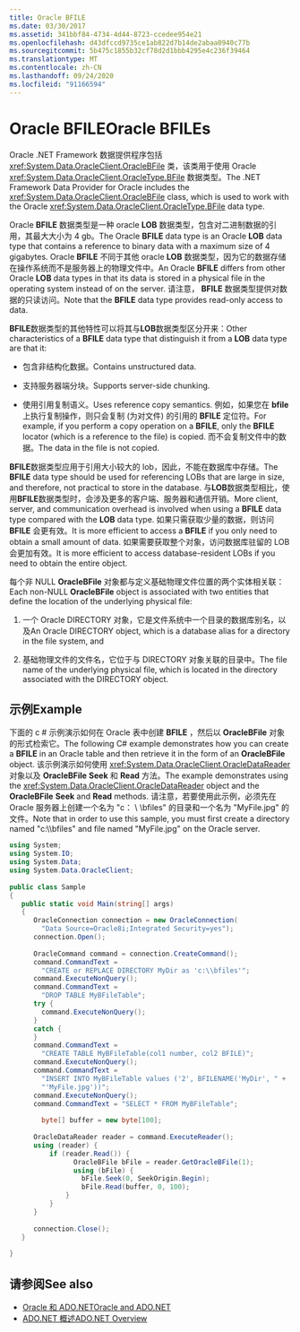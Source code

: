 ```yaml
---
title: Oracle BFILE
ms.date: 03/30/2017
ms.assetid: 341bbf84-4734-4d44-8723-ccedee954e21
ms.openlocfilehash: d43dfccd9735ce1ab822d7b14de2abaa0940c77b
ms.sourcegitcommit: 5b475c1855b32cf78d2d1bbb4295e4c236f39464
ms.translationtype: MT
ms.contentlocale: zh-CN
ms.lasthandoff: 09/24/2020
ms.locfileid: "91166594"
---
```

# <a name="oracle-bfiles"></a><span data-ttu-id="b91ee-102">Oracle BFILE</span><span class="sxs-lookup"><span data-stu-id="b91ee-102">Oracle BFILEs</span></span>

<span data-ttu-id="b91ee-103">Oracle .NET Framework 数据提供程序包括 <xref:System.Data.OracleClient.OracleBFile> 类，该类用于使用 Oracle <xref:System.Data.OracleClient.OracleType.BFile> 数据类型。</span><span class="sxs-lookup"><span data-stu-id="b91ee-103">The .NET Framework Data Provider for Oracle includes the <xref:System.Data.OracleClient.OracleBFile> class, which is used to work with the Oracle <xref:System.Data.OracleClient.OracleType.BFile> data type.</span></span>  
  
 <span data-ttu-id="b91ee-104">Oracle **BFILE** 数据类型是一种 oracle **LOB** 数据类型，包含对二进制数据的引用，其最大大小为 4 gb。</span><span class="sxs-lookup"><span data-stu-id="b91ee-104">The Oracle **BFILE** data type is an Oracle **LOB** data type that contains a reference to binary data with a maximum size of 4 gigabytes.</span></span> <span data-ttu-id="b91ee-105">Oracle **BFILE** 不同于其他 oracle **LOB** 数据类型，因为它的数据存储在操作系统而不是服务器上的物理文件中。</span><span class="sxs-lookup"><span data-stu-id="b91ee-105">An Oracle **BFILE** differs from other Oracle **LOB** data types in that its data is stored in a physical file in the operating system instead of on the server.</span></span> <span data-ttu-id="b91ee-106">请注意， **BFILE** 数据类型提供对数据的只读访问。</span><span class="sxs-lookup"><span data-stu-id="b91ee-106">Note that the **BFILE** data type provides read-only access to data.</span></span>  
  
 <span data-ttu-id="b91ee-107">**BFILE**数据类型的其他特性可以将其与**LOB**数据类型区分开来：</span><span class="sxs-lookup"><span data-stu-id="b91ee-107">Other characteristics of a **BFILE** data type that distinguish it from a **LOB** data type are that it:</span></span>  
  
- <span data-ttu-id="b91ee-108">包含非结构化数据。</span><span class="sxs-lookup"><span data-stu-id="b91ee-108">Contains unstructured data.</span></span>  
  
- <span data-ttu-id="b91ee-109">支持服务器端分块。</span><span class="sxs-lookup"><span data-stu-id="b91ee-109">Supports server-side chunking.</span></span>  
  
- <span data-ttu-id="b91ee-110">使用引用复制语义。</span><span class="sxs-lookup"><span data-stu-id="b91ee-110">Uses reference copy semantics.</span></span> <span data-ttu-id="b91ee-111">例如，如果您在 **bfile**上执行复制操作，则只会复制 (为对文件) 的引用的 **BFILE** 定位符。</span><span class="sxs-lookup"><span data-stu-id="b91ee-111">For example, if you perform a copy operation on a **BFILE**, only the **BFILE** locator (which is a reference to the file) is copied.</span></span> <span data-ttu-id="b91ee-112">而不会复制文件中的数据。</span><span class="sxs-lookup"><span data-stu-id="b91ee-112">The data in the file is not copied.</span></span>  
  
 <span data-ttu-id="b91ee-113">**BFILE**数据类型应用于引用大小较大的 lob，因此，不能在数据库中存储。</span><span class="sxs-lookup"><span data-stu-id="b91ee-113">The **BFILE** data type should be used for referencing LOBs that are large in size, and therefore, not practical to store in the database.</span></span> <span data-ttu-id="b91ee-114">与**LOB**数据类型相比，使用**BFILE**数据类型时，会涉及更多的客户端、服务器和通信开销。</span><span class="sxs-lookup"><span data-stu-id="b91ee-114">More client, server, and communication overhead is involved when using a **BFILE** data type compared with the **LOB** data type.</span></span> <span data-ttu-id="b91ee-115">如果只需获取少量的数据，则访问 **BFILE** 会更有效。</span><span class="sxs-lookup"><span data-stu-id="b91ee-115">It is more efficient to access a **BFILE** if you only need to obtain a small amount of data.</span></span> <span data-ttu-id="b91ee-116">如果需要获取整个对象，访问数据库驻留的 LOB 会更加有效。</span><span class="sxs-lookup"><span data-stu-id="b91ee-116">It is more efficient to access database-resident LOBs if you need to obtain the entire object.</span></span>  
  
 <span data-ttu-id="b91ee-117">每个非 NULL **OracleBFile** 对象都与定义基础物理文件位置的两个实体相关联：</span><span class="sxs-lookup"><span data-stu-id="b91ee-117">Each non-NULL **OracleBFile** object is associated with two entities that define the location of the underlying physical file:</span></span>  
  
1. <span data-ttu-id="b91ee-118">一个 Oracle DIRECTORY 对象，它是文件系统中一个目录的数据库别名，以及</span><span class="sxs-lookup"><span data-stu-id="b91ee-118">An Oracle DIRECTORY object, which is a database alias for a directory in the file system, and</span></span>  
  
2. <span data-ttu-id="b91ee-119">基础物理文件的文件名，它位于与 DIRECTORY 对象关联的目录中。</span><span class="sxs-lookup"><span data-stu-id="b91ee-119">The file name of the underlying physical file, which is located in the directory associated with the DIRECTORY object.</span></span>  
  
## <a name="example"></a><span data-ttu-id="b91ee-120">示例</span><span class="sxs-lookup"><span data-stu-id="b91ee-120">Example</span></span>  

 <span data-ttu-id="b91ee-121">下面的 c # 示例演示如何在 Oracle 表中创建 **BFILE** ，然后以 **OracleBFile** 对象的形式检索它。</span><span class="sxs-lookup"><span data-stu-id="b91ee-121">The following C# example demonstrates how you can create a **BFILE** in an Oracle table and then retrieve it in the form of an **OracleBFile** object.</span></span> <span data-ttu-id="b91ee-122">该示例演示如何使用 <xref:System.Data.OracleClient.OracleDataReader> 对象以及 **OracleBFile** **Seek** 和 **Read** 方法。</span><span class="sxs-lookup"><span data-stu-id="b91ee-122">The example demonstrates using the <xref:System.Data.OracleClient.OracleDataReader> object and the **OracleBFile** **Seek** and **Read** methods.</span></span> <span data-ttu-id="b91ee-123">请注意，若要使用此示例，必须先在 Oracle 服务器上创建一个名为 "c： \\ \bfiles" 的目录和一个名为 "MyFile.jpg" 的文件。</span><span class="sxs-lookup"><span data-stu-id="b91ee-123">Note that in order to use this sample, you must first create a directory named "c:\\\bfiles" and file named "MyFile.jpg" on the Oracle server.</span></span>  
  
```csharp  
using System;  
using System.IO;  
using System.Data;  
using System.Data.OracleClient;  
  
public class Sample  
{  
   public static void Main(string[] args)  
   {  
      OracleConnection connection = new OracleConnection(  
        "Data Source=Oracle8i;Integrated Security=yes");  
      connection.Open();  
  
      OracleCommand command = connection.CreateCommand();  
      command.CommandText =
        "CREATE or REPLACE DIRECTORY MyDir as 'c:\\bfiles'";  
      command.ExecuteNonQuery();  
      command.CommandText =
        "DROP TABLE MyBFileTable";  
      try {  
        command.ExecuteNonQuery();  
      }  
      catch {  
      }  
      command.CommandText =
        "CREATE TABLE MyBFileTable(col1 number, col2 BFILE)";  
      command.ExecuteNonQuery();  
      command.CommandText =
        "INSERT INTO MyBFileTable values ('2', BFILENAME('MyDir', " +  
        "'MyFile.jpg'))";  
      command.ExecuteNonQuery();  
      command.CommandText = "SELECT * FROM MyBFileTable";  
  
        byte[] buffer = new byte[100];  
  
      OracleDataReader reader = command.ExecuteReader();  
      using (reader) {  
          if (reader.Read()) {  
                OracleBFile bFile = reader.GetOracleBFile(1);  
                using (bFile) {  
                  bFile.Seek(0, SeekOrigin.Begin);  
                  bFile.Read(buffer, 0, 100);  
              }  
          }  
      }  
  
      connection.Close();  
   }  
  
}  
```  
  
## <a name="see-also"></a><span data-ttu-id="b91ee-124">请参阅</span><span class="sxs-lookup"><span data-stu-id="b91ee-124">See also</span></span>

- [<span data-ttu-id="b91ee-125">Oracle 和 ADO.NET</span><span class="sxs-lookup"><span data-stu-id="b91ee-125">Oracle and ADO.NET</span></span>](oracle-and-adonet.md)
- [<span data-ttu-id="b91ee-126">ADO.NET 概述</span><span class="sxs-lookup"><span data-stu-id="b91ee-126">ADO.NET Overview</span></span>](ado-net-overview.md)
